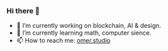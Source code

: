 ### Hi there 👋

- 🔭 I’m currently working on blockchain, AI & design.
- 🌱 I’m currently learning math, computer sience.
- 📫 How to reach me: [omer.studio](https://omer.studio)
